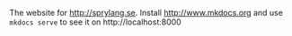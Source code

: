 The website for http://sprylang.se.
Install http://www.mkdocs.org and use `mkdocs serve` to see it on http://localhost:8000
